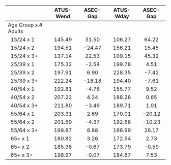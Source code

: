 
|                      |    ATUS-Wend |     ASEC-Gap |    ATUS-Wday |     ASEC-Gap |
| -------------------- | :----------: | :----------: | :----------: | :----------: |
| Age Group x # Adults |              |              |              |              |
| &nbsp;&nbsp;15/24 x 1 |       145.49 |        31.50 |       106.27 |        64.22 |
| &nbsp;&nbsp;15/24 x 2 |       194.51 |       -24.47 |       156.21 |        15.45 |
| &nbsp;&nbsp;15/24 x 3+ |       137.14 |        22.53 |       109.15 |        45.32 |
| &nbsp;&nbsp;25/39 x 1 |       175.32 |        -2.54 |       199.78 |         4.51 |
| &nbsp;&nbsp;25/39 x 2 |       197.91 |         6.90 |       228.35 |        -7.42 |
| &nbsp;&nbsp;25/39 x 3+ |       212.24 |       -18.18 |       194.40 |        -7.61 |
| &nbsp;&nbsp;40/54 x 1 |       192.81 |        -4.76 |       155.77 |         9.52 |
| &nbsp;&nbsp;40/54 x 2 |       207.22 |         4.24 |       188.28 |         0.65 |
| &nbsp;&nbsp;40/54 x 3+ |       211.80 |        -3.49 |       189.71 |         1.01 |
| &nbsp;&nbsp;55/64 x 1 |       203.31 |         2.69 |       170.01 |       -20.12 |
| &nbsp;&nbsp;55/64 x 2 |       201.59 |        -4.37 |       192.68 |       -10.23 |
| &nbsp;&nbsp;55/64 x 3+ |       198.87 |         8.88 |       166.99 |        26.17 |
| &nbsp;&nbsp;65+ x 1  |       180.82 |         3.26 |       172.54 |         2.73 |
| &nbsp;&nbsp;65+ x 2  |       185.98 |        -0.67 |       173.79 |        -0.59 |
| &nbsp;&nbsp;65+ x 3+ |       198.97 |        -0.07 |       184.67 |         7.53 |

